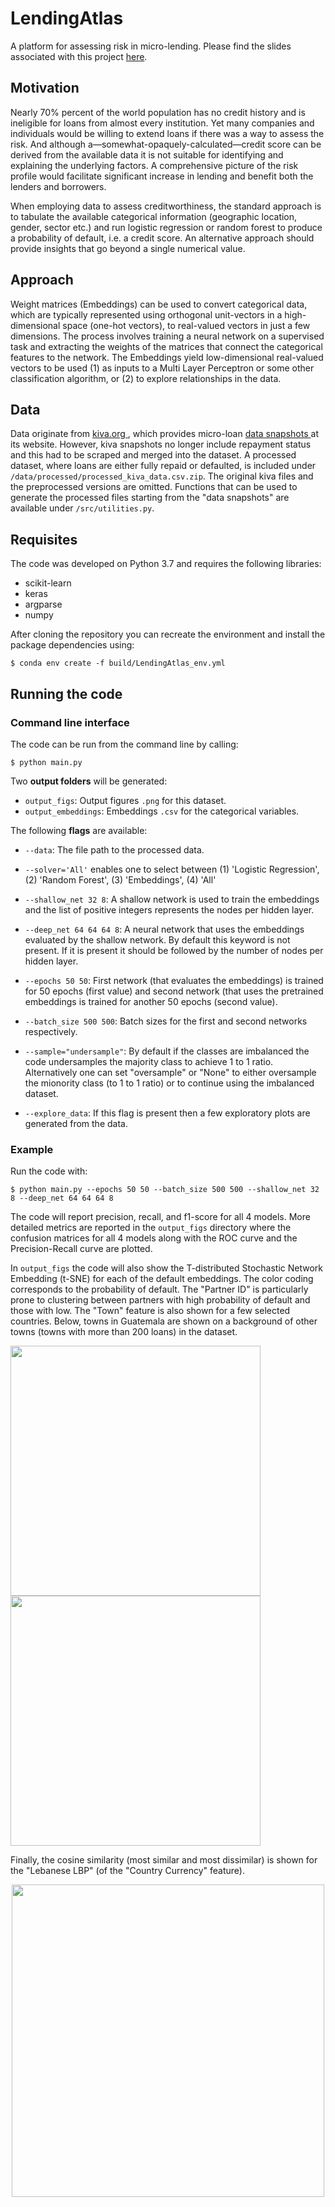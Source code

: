 # LendingAtlas
A platform for assessing risk in micro-lending. Please find the slides associated with this project [here](https://drive.google.com/open?id=1ejxnE_gvRhf6n6RGqNMrEHwo2j7aHA5CkmFvz4YNKso).

## Motivation
Nearly 70% percent of the world population has no credit history and is ineligible for loans from almost every institution. Yet many companies and individuals would be willing to extend loans if there was a way to assess the risk. And although a&mdash;somewhat-opaquely-calculated&mdash;credit score can be derived from the available data it is not suitable for identifying and explaining the underlying factors. A comprehensive picture of the risk profile would facilitate significant increase in lending and benefit both the lenders and borrowers.

When employing data to assess creditworthiness, the standard approach is to tabulate the available categorical information (geographic location, gender, sector etc.) and run logistic regression or random forest to produce a probability of default, i.e. a credit score. An alternative approach should provide insights that go beyond a single numerical value.

## Approach

Weight matrices (Embeddings) can be used to convert categorical data, which are typically represented using orthogonal unit-vectors in a high-dimensional space (one-hot vectors), to real-valued vectors in just a few dimensions. The process involves training a neural network on a supervised task and extracting the weights of the matrices that connect the categorical features to the network. The Embeddings yield low-dimensional real-valued vectors to be used (1) as inputs to a Multi Layer Perceptron or some other classification algorithm, or (2) to explore relationships in the data. 

## Data
Data originate from <a href="https://www.kiva.org"> kiva.org </a>, which provides micro-loan <a href="https://build.kiva.org/docs/data/snapshots"> data snapshots </a> at its website. However, kiva snapshots no longer include repayment status and this had to be scraped and merged into the dataset. A processed dataset, where loans are either fully repaid or defaulted, is included under `/data/processed/processed_kiva_data.csv.zip`. The original kiva files and the preprocessed versions are omitted. Functions that can be used to generate the processed files starting from the "data snapshots" are available under `/src/utilities.py`.

## Requisites
The code was developed on Python 3.7 and requires the following libraries:
- scikit-learn
- keras
- argparse
- numpy 

After cloning the repository you can recreate the environment and install the package dependencies using:
```shell
$ conda env create -f build/LendingAtlas_env.yml
```

## Running the code

### Command line interface
The code can be run from the command line by calling:
```shell
$ python main.py
```
Two **output folders** will be generated:
- `output_figs`: Output figures `.png` for this dataset.
- `output_embeddings`: Embeddings `.csv` for the categorical variables.

The following **flags** are available:

- `--data`: The file path to the processed data.

- `--solver='All'` enables one to select between (1) 'Logistic Regression', (2) 'Random Forest', (3) 'Embeddings', (4) 'All'

- `--shallow_net 32 8`: A shallow network is used to train the embeddings and the list of positive integers represents the nodes per hidden layer.

- `--deep_net 64 64 64 8`: A neural network that uses the embeddings evaluated by the shallow network. By default this keyword is not present. If it is present it should be followed by the number of nodes per hidden layer.

- `--epochs 50 50`: First network (that evaluates the embeddings) is trained for 50 epochs (first value) and second network (that uses the pretrained embeddings is trained for another 50 epochs (second value). 

- `--batch_size 500 500`: Batch sizes for the first and second networks respectively.

- `--sample="undersample"`: By default if the classes are imbalanced the code undersamples the majority class to achieve 1 to 1 ratio. Alternatively one can set "oversample" or "None" to either oversample the mionority class (to 1 to 1 ratio) or to continue using the imbalanced dataset. 

- `--explore_data`: If this flag is present then a few exploratory plots are generated from the data. 

### Example
Run the code with:
```shell
$ python main.py --epochs 50 50 --batch_size 500 500 --shallow_net 32 8 --deep_net 64 64 64 8
```
The code will report precision, recall, and f1-score for all 4 models. More detailed metrics are reported in the `output_figs` directory where the confusion matrices for all 4 models along with the ROC curve and the Precision-Recall curve are plotted.

In `output_figs` the code will also show the T-distributed Stochastic Network Embedding (t-SNE) for each of the default embeddings. The color coding corresponds to the probability of default. The "Partner ID" is particularly prone to clustering between partners with high probability of default and those with low. The "Town" feature is also shown for a few selected countries. Below, towns in Guatemala are shown on a background of other towns (towns with more than 200 loans) in the dataset.

<p float="left">
  <img src="https://github.com/michail-tzoufras/LendingAtlas/blob/master/example_output/Partner%20ID_embedding_plot.png" width="400" />
  <img src="https://github.com/michail-tzoufras/LendingAtlas/blob/master/example_output/Guatemala_embedding_plot.png" width="400" /> 
</p>

Finally, the cosine similarity (most similar and most dissimilar) is shown for the "Lebanese LBP" (of the "Country Currency" feature).

<p align="center">
  <img src="https://github.com/michail-tzoufras/LendingAtlas/blob/master/example_output/LebanesePound.png" 
       width="500" />
</p>
